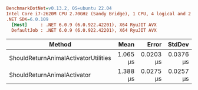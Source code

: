 ``` ini

BenchmarkDotNet=v0.13.2, OS=ubuntu 22.04
Intel Core i7-2620M CPU 2.70GHz (Sandy Bridge), 1 CPU, 4 logical and 2 physical cores
.NET SDK=6.0.109
  [Host]     : .NET 6.0.9 (6.0.922.42201), X64 RyuJIT AVX
  DefaultJob : .NET 6.0.9 (6.0.922.42201), X64 RyuJIT AVX


```
|                               Method |     Mean |     Error |    StdDev |
|------------------------------------- |---------:|----------:|----------:|
| ShouldReturnAnimalActivatorUtilities | 1.065 μs | 0.0203 μs | 0.0376 μs |
|          ShouldReturnAnimalActivator | 1.388 μs | 0.0275 μs | 0.0257 μs |
